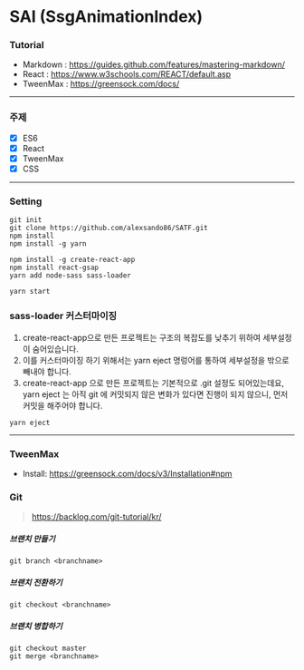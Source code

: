 # SAI (SsgAnimationIndex)

### Tutorial
- Markdown : https://guides.github.com/features/mastering-markdown/
- React : https://www.w3schools.com/REACT/default.asp
- TweenMax : https://greensock.com/docs/

<hr />

### 주제
 - [x] ES6
 - [x] React
 - [x] TweenMax
 - [x] CSS

<hr />

 ### Setting
 > 
    git init
    git clone https://github.com/alexsando86/SATF.git
    npm install
    npm install -g yarn
 > 
    npm install -g create-react-app
    npm install react-gsap
    yarn add node-sass sass-loader
 > 
    yarn start
    
### sass-loader 커스터마이징
1. create-react-app으로 만든 프로젝트는 구조의 복잡도를 낮추기 위하여 세부설정이 숨어있습니다.
2. 이를 커스터마이징 하기 위해서는 yarn eject 명렁어를 통하여 세부설정을 밖으로 빼내야 합니다.
3. create-react-app 으로 만든 프로젝트는 기본적으로 .git 설정도 되어있는데요, yarn eject 는 아직 git 에 커밋되지 않은 변화가 있다면 진행이 되지 않으니, 먼저 커밋을 해주어야 합니다.
> 
    yarn eject
<hr />

### TweenMax
- Install: https://greensock.com/docs/v3/Installation#npm

### Git 
> https://backlog.com/git-tutorial/kr/
##### 브랜치 만들기
>   
    git branch <branchname>
##### 브랜치 전환하기
>   
    git checkout <branchname>
##### 브랜치 병합하기
>   
    git checkout master
    git merge <branchname>
>   